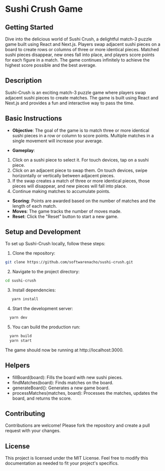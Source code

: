 # Sushi Crush Game

## Getting Started

Dive into the delicious world of Sushi Crush, a delightful match-3 puzzle game built using React and Next.js. Players swap adjacent sushi pieces on a board to create rows or columns of three or more identical pieces. Matched sushi pieces disappear, new ones fall into place, and players score points for each figure in a match. The game continues infinitely to achieve the highest score possible and the best average.

## Description

Sushi-Crush is an exciting match-3 puzzle game where players swap adjacent sushi pieces to create matches. The game is built using React and Next.js and provides a fun and interactive way to pass the time.

## Basic Instructions

- **Objective**: The goal of the game is to match three
  or more identical sushi pieces in a row or column to score points.
  Multiple matches in a single movement will increase your average.

- **Gameplay**:

1. Click on a sushi piece to select it. For touch devices, tap
   on a sushi piece.
2. Click on an adjacent piece to swap them. On touch devices,
   swipe horizontally or vertically between adjacent pieces.
3. If the swap creates a match of three or more identical
   pieces, those pieces will disappear, and new pieces will fall
   into place.
4. Continue making matches to accumulate points.

- **Scoring**: Points are awarded based on the number of matches and the length of each match.
- **Moves**: The game tracks the number of moves made.
- **Reset**: Click the "Reset" button to start a new game.

## Setup and Development

To set up Sushi-Crush locally, follow these steps:

1. Clone the repository:

```sh
git clone https://github.com/softwarenacho/sushi-crush.git
```

2. Navigate to the project directory:

```sh
cd sushi-crush
```

3. Install dependencies:

```sh
   yarn install
```

4. Start the development server:

```sh
  yarn dev
```

5. You can build the production run:

```sh
  yarn build
  yarn start
```

The game should now be running at http://localhost:3000.

## Helpers

- fillBoard(board): Fills the board with new sushi pieces.
- findMatches(board): Finds matches on the board.
- generateBoard(): Generates a new game board.
- processMatches(matches, board): Processes the matches, updates the board, and returns the score.

## Contributing

Contributions are welcome! Please fork the repository and create a pull request with your changes.

## License

This project is licensed under the MIT License.
Feel free to modify this documentation as needed to fit your project's specifics.
